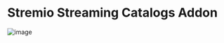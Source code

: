 # Stremio Streaming Catalogs Addon

![image](https://user-images.githubusercontent.com/6817390/216839228-f0d09dfd-e76b-4d23-bf4f-cab09febd1ef.png)
